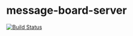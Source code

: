 # message-board-server

[![Build Status](https://travis-ci.org/CVBDL/message-board-server.svg?branch=master)](https://travis-ci.org/CVBDL/message-board-server)
